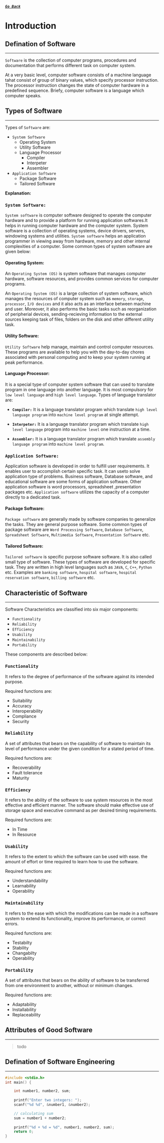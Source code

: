 
[**_``Go Back``_**](../index.md)

# Introduction

## Defination of Software
-------------------------

``Software`` is the collection of computer programs, procedures and documentation that performs different task on computer system. 

At a very basic level, computer software consists of a machine language tahat consist of group of binary values, which specify processor instruction. The processor instruction changes the state of computer hardware in a predefined sequence. Briefy, computer software is a language which computer speaks.

## Types of Software
-------------------------

Types of ``Software`` are:

- ``System Software``
    - Operating System
    - Utility Software
    - Language Processor
        - Compiler
        - Interpeter
        - Assembler
- ``Application Software``
    - Package Software
    - Tailored Software

**Explanation:**

### **``System Software:``**
``System software`` is computer software designed to operate the computer hardware and to provide a platform for running application softwares.It helps in running computer hardware and the computer system. System software is a collection of operating systems, device drivers, servers, windowing systems and utilities. ``System software`` helps an application programmer in viewing away from hardware, memory and other internal complexities of a computer. Some common types of system software are given below:

#### Operating System:

An ``Operating System (OS)`` is system software that manages computer hardware, software resources, and provides common services for computer programs.

An ``Operating System (OS)`` is a large collection of system software, which manages the resources of computer system such as ``memory``, ``storage``, ``processor``, ``I/O devices`` and it also acts as an interface between machine and user. Moreover, it also performs the basic tasks such as reorganization of peripherial devices, sending-recieving information to the external sources keeping task of files, folders on the disk and other different utility task.

#### **Utility Software:**

``Utility Software`` help manage, maintain and control computer resources. These programs are available to help you with the day-to-day chores associated with personal computing and to keep your system running at peak performance.

#### **Language Processor:**

It is a special type of computer system software that can used to translate program in one language into another language. It is most compulsory for ``low level language`` and ``high level language``. Types of language translator are: 

- **``Compiler:``** It is a language translator program which translate ``high level language program`` into ``machine level program`` at single attempt.

- **``Interpeter:``** It is a language translator program which translate ``high level language`` program into ``machine level`` one instruction at a time.

- **``Assembler:``** It is a language translator program which translate ``assembly language program`` into ``machine level program``.

### **``Application Software:``**

Application software is developed in order to fulfill user requirements. It enables user to accomplish certain specific task. It can useto solve application type of problems. Business software, Database software, and educational software are some forms of application software. Other application software is word processors, spreadsheet ,presentation packages etc. ``Application software`` utilizes the capacity of a computer directly to a dedicated task.

#### **Package Software:**

``Package software`` are generally made by software companies to generalize the tasks. They are general purpose software. Some common types of package software are ``Word Processing Software``, ``Database Software``, ``Spreadsheet Software``, ``Multimedia Software``, ``Presentation Software`` etc. 

#### **Tailored Software:**

``Tailored software`` is specific purpose software software. It is also called small type of software. These types of software are developed for specific task. They are written in high level languages such as ``JAVA``, ``C``, ``C++``, ``Python`` etc. Examples are ``banking software``, ``hospital software``, ``hospital reservation software``, ``billing software`` etc.

## Characteristic of Software
-----------------------------------

Software Characteristics are classified into six major components: 

- ``Functionality``
- ``Reliability``
- ``Efficiency``
- ``Usability``
- ``Maintainability``
- ``Portability``

These components are described below: 

### **``Functionality``**

It refers to the degree of performance of the software against its intended purpose. 

Required functions are:

- Suitability
- Accuracy
- Interoperability
- Compliance
- Security

### **``Reliability``**

A set of attributes that bears on the capability of software to maintain its level of performance under the given condition for a stated period of time. 

Required functions are: 

- Recoverability
- Fault tolerance
- Maturity

### **``Efficiency``**

It refers to the ability of the software to use system resources in the most effective and efficient manner. The software should make effective use of storage space and executive command as per desired timing requirements. 

Required functions are: 

- In Time
- In Resource

### **``Usability``**

It refers to the extent to which the software can be used with ease. the amount of effort or time required to learn how to use the software. 

Required functions are: 

- Understandability
- Learnability
- Operability

### **``Maintainability``**

It refers to the ease with which the modifications can be made in a software system to extend its functionality, improve its performance, or correct errors. 

Required functions are:

- Testabilty
- Stability
- Changabilty
- Operability

### **``Portability``**

A set of attributes that bears on the ability of software to be transferred from one environment to another, without or minimum changes. 

Required functions are:

- Adaptability
- Installability
- Replaceability

## Attributes of Good Software
--------------------------------
> todo

## Defination of Software Engineering
---------------------------------------
```C
#include <stdio.h>
int main() {    

    int number1, number2, sum;
    
    printf("Enter two integers: ");
    scanf("%d %d", &number1, &number2);

    // calculating sum
    sum = number1 + number2;      
    
    printf("%d + %d = %d", number1, number2, sum);
    return 0;
}

```
